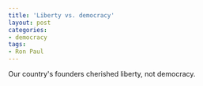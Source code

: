 ```yaml
---
title: 'Liberty vs. democracy'
layout: post
categories:
- democracy
tags:
- Ron Paul
---
```


Our country's founders cherished liberty, not democracy.